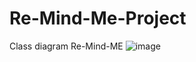# Re-Mind-Me-Project
Class diagram Re-Mind-ME
![image](https://user-images.githubusercontent.com/65280545/115270677-c5129e80-a166-11eb-8abd-358154c9c4e8.png)
